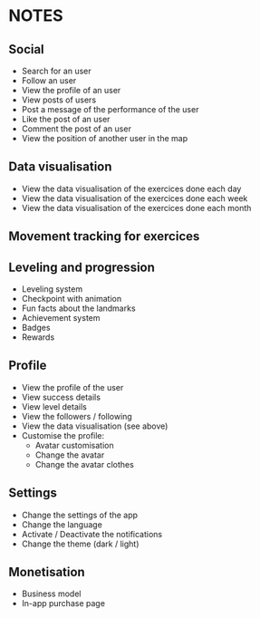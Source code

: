 # NOTES

## Social

- Search for an user
- Follow an user
- View the profile of an user
- View posts of users
- Post a message of the performance of the user
- Like the post of an user
- Comment the post of an user
- View the position of another user in the map

## Data visualisation
- View the data visualisation of the exercices done each day
- View the data visualisation of the exercices done each week
- View the data visualisation of the exercices done each month

## Movement tracking for exercices

## Leveling and progression
- Leveling system
- Checkpoint with animation
- Fun facts about the landmarks
- Achievement system
- Badges
- Rewards


## Profile
- View the profile of the user
- View success details
- View level details
- View the followers / following
- View the data visualisation (see above)
- Customise the profile:
    - Avatar customisation
    - Change the avatar
    - Change the avatar clothes


## Settings
- Change the settings of the app
 - Change the language
 - Activate / Deactivate the notifications
 - Change the theme (dark / light)

## Monetisation
- Business model
- In-app purchase page
